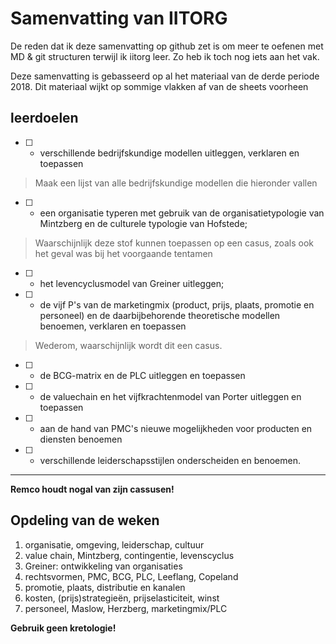 # Samenvatting van IITORG
De reden dat ik deze samenvatting op github zet is om meer te oefenen met MD & git structuren terwijl ik iitorg leer. Zo heb ik toch nog iets aan het vak.  

Deze samenvatting is gebasseerd op al het materiaal van de derde periode 2018. Dit materiaal wijkt op sommige vlakken af van de sheets voorheen

## leerdoelen
- [ ] - verschillende bedrijfskundige modellen uitleggen, verklaren en toepassen  
> Maak een lijst van alle bedrijfskundige modellen die hieronder vallen
- [ ] - een organisatie typeren met gebruik van de organisatietypologie van Mintzberg en de culturele typologie van Hofstede;
> Waarschijnlijk deze stof kunnen toepassen op een casus, zoals ook het geval was bij het voorgaande tentamen
- [ ] - het levencyclusmodel van Greiner uitleggen;
- [ ] - de vijf P's van de marketingmix (product, prijs, plaats, promotie en personeel) en de daarbijbehorende theoretische modellen benoemen, verklaren en toepassen
> Wederom, waarschijnlijk wordt dit een casus. 
- [ ] - de BCG-matrix en de PLC uitleggen en toepassen
- [ ] - de valuechain en het vijfkrachtenmodel van Porter uitleggen en toepassen
- [ ] - aan de hand van PMC's nieuwe mogelijkheden voor producten en diensten benoemen
- [ ] - verschillende leiderschapsstijlen onderscheiden en benoemen.
---
**Remco houdt nogal van zijn cassusen!**

## Opdeling van de weken
1. organisatie, omgeving, leiderschap, cultuur
2. value chain, Mintzberg, contingentie, levenscyclus
3. Greiner: ontwikkeling van organisaties
4. rechtsvormen, PMC, BCG, PLC, Leeflang, Copeland
5. promotie, plaats, distributie en kanalen
6. kosten, (prijs)strategieën, prijselasticiteit, winst
7. personeel, Maslow, Herzberg, marketingmix/PLC

**Gebruik geen kretologie!**